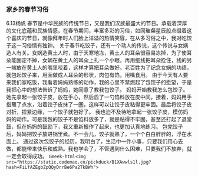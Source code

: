   ### 家乡的春节习俗
6.13杨帆
  春节是中华民族的传统节日，又是我们汉族最盛大的节日。承载着深厚的文化底蕴和民族情感，在春节期间，丰富多彩的习俗，如同璀粲星辰般点缀着这个喜庆的节日，就像拜年时人们脸上洋溢的热情笑容，在从多习俗之中，我对吃饺子这一习俗情有独钟。
  关于春节吃饺子，还有一个动人的传说，这个传说与女娲造人有关。女娲造黄土人时，由于天寒地冻，黄土人的耳朵很容易冻掉，为了使耳朵能固定不掉，女娲在黄土人的耳朵上扎一个小眼，再用细线把耳朵拴住，线的另一端放在黄土人的嘴里咬着，这样才算把耳朵做好。老百姓为了纪念女娲的功绩，就包起饺子来，用面做成人耳朵的形状，肉包有馅，用嘴食用。
由于今天有人要来我们家吃饭，我看着妈妈熟练的动作，我的心里不禁燃起了包饺子的愿望，于是我把心中的想法告诉了妈妈，她同意了教我包饺子。
  妈妈开始教我怎么包饺子。她先拿起一张饺子皮，放在手心，然后舀了一勺馅料放在皮中间。接着，妈妈用手指蘸了点水，沿着饺子皮抹了一圏，这样可以让饺子皮粘得更牢固。最后将饺子皮对折，捏紧边缘，一个饺子就包好了。
我也迫不及待地拿起一张饺子皮，模仿妈妈的动作。可是我包的饺子不是馅料放多了，就是粘得不牢固，甚至还打起了退堂鼓，但在妈妈的鼓励下，我又重新振作了起来，也更加认真地练习。
  包完饺子后，妈妈把饺子放进锅里煮。不一会儿，饺子就熟了，一个个白白胖胖的，浮在水面上。
  通过这次包饺子的经历，我明白了，生活中一件小事，只要我们用心去做，都能带来快乐和成熟。我也学会了，不管遇到什么困难，只要我们不放弃，就一定会取得成功。
`Gmeek-html<img src="https://static.codemao.cn/pickduck/B1XAwwls1l.jpg?hash=FiLfAZEgbZpQQyDnrBe6Pa2TkBWh">`